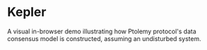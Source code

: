 # Kepler

A visual in-browser demo illustrating how Ptolemy protocol's data consensus model is constructed, assuming an undisturbed system.
